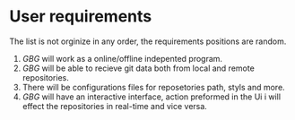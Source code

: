 # User requirements
The list is not orginize in any order, the requirements positions are random.

  1. *GBG* will work as a online/offline indepented program.
  2. *GBG* will be able to recieve git data both from local and remote repositories.
  3. There will be configurations files for reposetories path, styls and more.
  4. *GBG* will have an interactive interface, action preformed in the Ui
  i will effect the repositories in real-time and vice versa.
